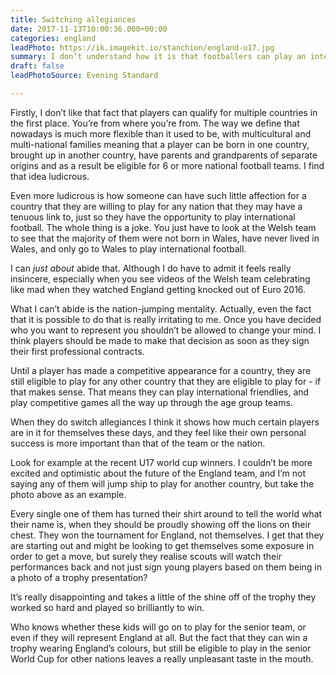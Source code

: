 ```yaml
---
title: Switching allegiances
date: 2017-11-13T10:00:36.000+00:00
categories: england
leadPhoto: https://ik.imagekit.io/stanchion/england-u17.jpg
summary: I don’t understand how it is that footballers can play an international friendly for one country, but would still be eligible to play for another in competitive matches.
draft: false
leadPhotoSource: Evening Standard

---
```

Firstly, I don’t like that fact that players can qualify for multiple countries in the first place. You’re from where you’re from. The way we define that nowadays is much more flexible than it used to be, with multicultural and multi-national families meaning that a player can be born in one country, brought up in another country, have parents and grandparents of separate origins and as a result be eligible for 6 or more national football teams. I find that idea ludicrous.

Even more ludicrous is how someone can have such little affection for a country that they are willing to play for any nation that they may have a tenuous link to, just so they have the opportunity to play international football. The whole thing is a joke. You just have to look at the Welsh team to see that the majority of them were not born in Wales, have never lived in Wales, and only go to Wales to play international football.

I can _just about_ abide that. Although I do have to admit it feels really insincere, especially when you see videos of the Welsh team celebrating like mad when they watched England getting knocked out of Euro 2016.

What I can’t abide is the nation-jumping mentality. Actually, even the fact that it is possible to do that is really irritating to me. Once you have decided who you want to represent you shouldn’t be allowed to change your mind. I think players should be made to make that decision as soon as they sign their first professional contracts.

Until a player has made a competitive appearance for a country, they are still eligible to play for any other country that they are eligible to play for - if that makes sense. That means they can play international friendlies, and play competitive games all the way up through the age group teams.

When they do switch allegiances I think it shows how much certain players are in it for themselves these days, and they feel like their own personal success is more important than that of the team or the nation.

Look for example at the recent U17 world cup winners. I couldn’t be more excited and optimistic about the future of the England team, and I’m not saying any of them will jump ship to play for another country, but take the photo above as an example.

Every single one of them has turned their shirt around to tell the world what their name is, when they should be proudly showing off the lions on their chest. They won the tournament for England, not themselves. I get that they are starting out and might be looking to get themselves some exposure in order to get a move, but surely they realise scouts will watch their performances back and not just sign young players based on them being in a photo of a trophy presentation?

It’s really disappointing and takes a little of the shine off of the trophy they worked so hard and played so brilliantly to win.

Who knows whether these kids will go on to play for the senior team, or even if they will represent England at all. But the fact that they can win a trophy wearing England’s colours, but still be eligible to play in the senior World Cup for other nations leaves a really unpleasant taste in the mouth.
